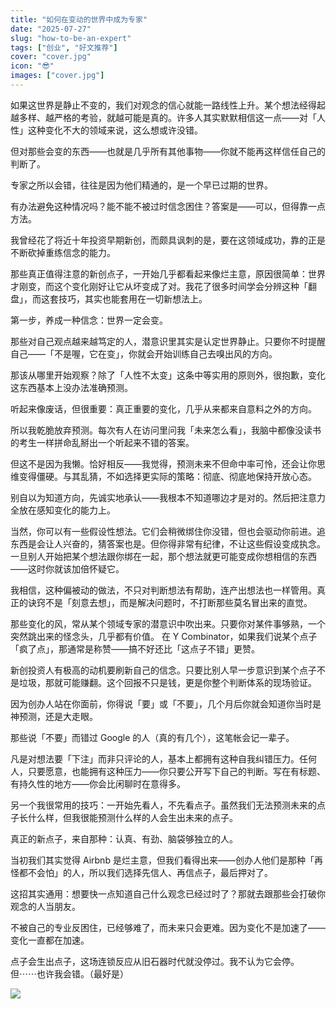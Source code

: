 ```yaml
---
title: "如何在变动的世界中成为专家"
date: "2025-07-27"
slug: "how-to-be-an-expert"
tags: ["创业", "好文推荐"]
cover: "cover.jpg"
icon: "😎"
images: ["cover.jpg"]
---
```

如果这世界是静止不变的，我们对观念的信心就能一路线性上升。某个想法经得起越多样、越严格的考验，就越可能是真的。许多人其实默默相信这一点——对「人性」这种变化不大的领域来说，这么想或许没错。



但对那些会变的东西——也就是几乎所有其他事物——你就不能再这样信任自己的判断了。



专家之所以会错，往往是因为他们精通的，是一个早已过期的世界。



有办法避免这种情况吗？能不能不被过时信念困住？答案是——可以，但得靠一点方法。



我曾经花了将近十年投资早期新创，而颇具讽刺的是，要在这领域成功，靠的正是不断砍掉重练信念的能力。



那些真正值得注意的新创点子，一开始几乎都看起来像烂主意，原因很简单：世界才刚变，而这个变化刚好让它从坏变成了对。我花了很多时间学会分辨这种「翻盘」，而这套技巧，其实也能套用在一切新想法上。



第一步，养成一种信念：世界一定会变。



那些对自己观点越来越笃定的人，潜意识里其实是认定世界静止。只要你不时提醒自己——「不是喔，它在变」，你就会开始训练自己去嗅出风的方向。



那该从哪里开始观察？除了「人性不太变」这条中等实用的原则外，很抱歉，变化这东西基本上没办法准确预测。



听起来像废话，但很重要：真正重要的变化，几乎从来都来自意料之外的方向。



所以我乾脆放弃预测。每次有人在访问里问我「未来怎么看」，我脑中都像没读书的考生一样拼命乱掰出一个听起来不错的答案。



但这不是因为我懒。恰好相反——我觉得，预测未来不但命中率可怜，还会让你思维变得僵硬。与其乱猜，不如选择更实际的策略：彻底、彻底地保持开放心态。



别自以为知道方向，先诚实地承认——我根本不知道哪边才是对的。然后把注意力全放在感知变化的能力上。



当然，你可以有一些假设性想法。它们会稍微绑住你没错，但也会驱动你前进。追东西是会让人兴奋的，猜答案也是。但你得非常有纪律，不让这些假设变成执念。
一旦别人开始把某个想法跟你绑在一起，那个想法就更可能变成你想相信的东西——这时你就该加倍怀疑它。



我相信，这种偏被动的做法，不只对判断想法有帮助，连产出想法也一样管用。真正的诀窍不是「刻意去想」，而是解决问题时，不打断那些莫名冒出来的直觉。



那些变化的风，常从某个领域专家的潜意识中吹出来。只要你对某件事够熟，一个突然跳出来的怪念头，几乎都有价值。
在 Y Combinator，如果我们说某个点子「疯了点」，那通常是称赞——搞不好还比「这点子不错」更赞。



新创投资人有极高的动机要刷新自己的信念。只要比别人早一步意识到某个点子不是垃圾，那就可能赚翻。这个回报不只是钱，更是你整个判断体系的现场验证。



因为创办人站在你面前，你得说「要」或「不要」，几个月后你就会知道你当时是神预测，还是大走眼。



那些说「不要」而错过 Google 的人（真的有几个），这笔帐会记一辈子。



凡是对想法要「下注」而非只评论的人，基本上都拥有这种自我纠错压力。任何人，只要愿意，也能拥有这种压力——你只要公开写下自己的判断。写在有标题、有持久性的地方——你会比闲聊时在意得多。



另一个我很常用的技巧：一开始先看人，不先看点子。虽然我们无法预测未来的点子长什么样，但我很能预测什么样的人会生出未来的点子。



真正的新点子，来自那种：认真、有劲、脑袋够独立的人。



当初我们其实觉得 Airbnb 是烂主意，但我们看得出来——创办人他们是那种「再怪都不会怕」的人，所以我们选择先信人、再信点子，最后押对了。



这招其实通用：想要快一点知道自己什么观念已经过时了？那就去跟那些会打破你观念的人当朋友。



不被自己的专业反困住，已经够难了，而未来只会更难。因为变化不是加速了——变化一直都在加速。



点子会生出点子，这场连锁反应从旧石器时代就没停过。我不认为它会停。
但⋯⋯也许我会错。（最好是）




![](https://prod-files-secure.s3.us-west-2.amazonaws.com/112d0858-5090-4d34-a606-b75eb8d65fd2/46476355-9cf3-4e99-9b7a-3531bc426380/1000202064.png?X-Amz-Algorithm=AWS4-HMAC-SHA256&X-Amz-Content-Sha256=UNSIGNED-PAYLOAD&X-Amz-Credential=ASIAZI2LB466XRCX4V2U%2F20251031%2Fus-west-2%2Fs3%2Faws4_request&X-Amz-Date=20251031T224459Z&X-Amz-Expires=3600&X-Amz-Security-Token=IQoJb3JpZ2luX2VjEFYaCXVzLXdlc3QtMiJHMEUCIQCUF2cTdqS6A01UIXtOcsPJVB9brYMUadYVAwVAfoKTnwIgO4OKVrDSEVN5%2Bzgy%2Bt73u5ppDWA3%2FGcqNjUM%2FpcWsFcq%2FwMIHxAAGgw2Mzc0MjMxODM4MDUiDBH0aOzlCfqYsFfU0CrcA%2BYoEdAjUKr1g%2FWsR2LFodk7jSyaftCRMYgoQJygN4GMm4UlJth4kT%2Bo8BLhVAp%2Ft4n359HtATb1WdMe1zEfr3RMYX%2BMR2XSIkOKvGqaW5CvJNDBvh58IAEgHBljrh3pkPWpJECY0xO2RJOVbc3nUvbzw0aswwdmUEbCiQzVBYvWE%2F9iHmegEyStSZ%2FVIkpEaMrhnh8VMbrr%2F1RAqCPvzjeqFBTo8LyISMUdc%2FdeyN6eAXCI508FPFIWvx8BrudIDIeBT%2BnIEGaW0XJAySvCbYwYeV08w5N9Ba%2Bx3uQMhgaqLTTiL10yRWmWxTbIc20VNLbc44QkuxfbYFr8KerloE78SPon2KSbQKU46syLygJj2jEnLXcYpUlWTxZHfHE7MmoUcv3RemJNA62H%2Fdxem30i1m6qeveWRqiQ%2F3sTT%2FbYuloPb%2BdRjIxVedapzauyBsI%2FJRZat6u8Z79owvyEM3iO8Cy%2B8kc8xTosTjJgnQwy5YFFR765oOfYDTB3ZEr6vUgeCoSFvwChAlJXI3cAM7cLWPABh6ysWAK2KrH6EWmSUsU1%2BStbXsjIAjpN8eeG7cH3typuRWN%2B%2FKsgHnMPlKrQgPc8jGMLj%2FkXJM8w4PFyR7Q3wJteMA7eOSA4MLLhlMgGOqUBh6CemqOEtS50vRXmNRUyD3DDLKSfJQghhHj1kGLdn7mCnJ53uBCx2HHlSVunFRyTEWqvrA64YLYVu96ONaZF2yLB03Yo7u8GdaQBSJA0pgdfgKbHCg8kiD9HLk9XG%2FTiZKKh5R7iQ7W8dgY%2BzNB%2BIRm89RvR3LXeYPJ%2BY3%2FruY1WSKheXMS5H2Iv2avTMiYv9Ck5e522Qzy0K7uVIF0naKCUfW25&X-Amz-Signature=43d1a3006266c7b2aaa267d0c4cc45d13d272d1b8b2f178f84fe2ad95e9737ac&X-Amz-SignedHeaders=host&x-amz-checksum-mode=ENABLED&x-id=GetObject)

